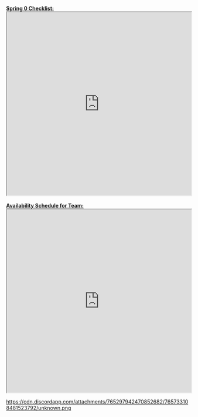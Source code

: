 <br/>
<a href="https://docs.google.com/document/d/12TjiPLamkQV_481-1dKO1np7KrVPEHQpN5BisIlolus/edit" target="_blank"><strong>Spring 0 Checklist:</strong></a>
<iframe
  src="https://docs.google.com/document/d/12TjiPLamkQV_481-1dKO1np7KrVPEHQpN5BisIlolus/edit"
  style="width:100%; height:500px;"
></iframe>
<br/>
<br/>
<a href="https://cdn.discordapp.com/attachments/765297942470852682/765733108481523792/unknown.png" target="_blank"><strong>Availability Schedule for Team:</strong></a>
<iframe
  src="https://cdn.discordapp.com/attachments/765297942470852682/765733108481523792/unknown.png"
  style="width:100%; height:500px;"
></iframe>
<br/>


https://cdn.discordapp.com/attachments/765297942470852682/765733108481523792/unknown.png
